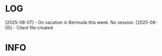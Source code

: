 # LOG
[2025-08-07] - On vacation in Bermuda this week. No session.
[2025-08-05] - Client file created

# INFO